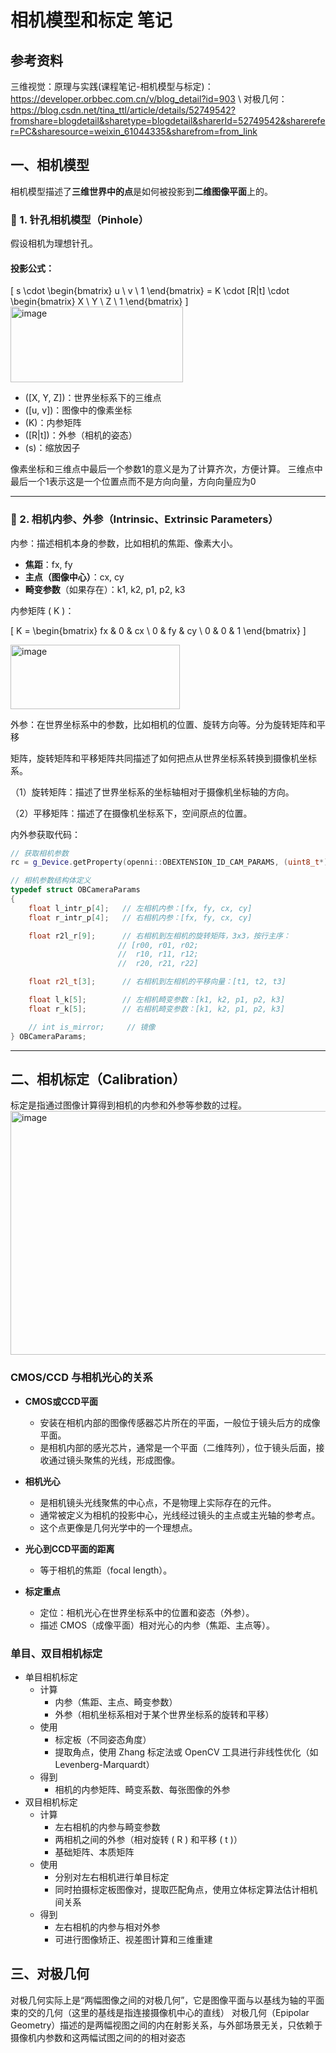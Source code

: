 # 相机模型和标定 笔记

## 参考资料
三维视觉：原理与实践(课程笔记-相机模型与标定)：
https://developer.orbbec.com.cn/v/blog_detail?id=903
\\
对极几何：
https://blog.csdn.net/tina_ttl/article/details/52749542?fromshare=blogdetail&sharetype=blogdetail&sharerId=52749542&sharerefer=PC&sharesource=weixin_61044335&sharefrom=from_link




## 一、相机模型
相机模型描述了**三维世界中的点**是如何被投影到**二维图像平面**上的。

### 🔹 1. 针孔相机模型（Pinhole）

假设相机为理想针孔。

#### 投影公式：

\[
s \cdot \begin{bmatrix} u \\ v \\ 1 \end{bmatrix}
= K \cdot [R|t] \cdot \begin{bmatrix} X \\ Y \\ Z \\ 1 \end{bmatrix}
\]
<img width="276" height="121" alt="image" src="https://github.com/user-attachments/assets/6a0ddf1f-547b-4aa7-9682-291633768015" />

- \([X, Y, Z]\)：世界坐标系下的三维点  
- \([u, v]\)：图像中的像素坐标  
- \(K\)：内参矩阵  
- \([R|t]\)：外参（相机的姿态）  
- \(s\)：缩放因子

像素坐标和三维点中最后一个参数1的意义是为了计算齐次，方便计算。
三维点中最后一个1表示这是一个位置点而不是方向向量，方向向量应为0

---

### 🔹 2. 相机内参、外参（Intrinsic、Extrinsic Parameters）

内参：描述相机本身的参数，比如相机的焦距、像素大小。

- **焦距**：fx, fy  
- **主点（图像中心）**：cx, cy  
- **畸变参数**（如果存在）：k1, k2, p1, p2, k3

内参矩阵 \( K \)：

\[
K =
\begin{bmatrix}
fx & 0 & cx \\
0 & fy & cy \\
0 & 0 & 1
\end{bmatrix}
\]

<img width="271" height="103" alt="image" src="https://github.com/user-attachments/assets/1942526c-7475-497a-8cb9-8b47def609de" />


外参：在世界坐标系中的参数，比如相机的位置、旋转方向等。分为旋转矩阵和平移

矩阵，旋转矩阵和平移矩阵共同描述了如何把点从世界坐标系转换到摄像机坐标系。

（1）旋转矩阵：描述了世界坐标系的坐标轴相对于摄像机坐标轴的方向。

（2）平移矩阵：描述了在摄像机坐标系下，空间原点的位置。

内外参获取代码：

```cpp
// 获取相机参数
rc = g_Device.getProperty(openni::OBEXTENSION_ID_CAM_PARAMS, (uint8_t*)&cameraParam, &dataSize);

// 相机参数结构体定义
typedef struct OBCameraParams
{
    float l_intr_p[4];   // 左相机内参：[fx, fy, cx, cy]
    float r_intr_p[4];   // 右相机内参：[fx, fy, cx, cy]

    float r2l_r[9];      // 右相机到左相机的旋转矩阵，3x3，按行主序：
                        // [r00, r01, r02;
                        //  r10, r11, r12;
                        //  r20, r21, r22]

    float r2l_t[3];      // 右相机到左相机的平移向量：[t1, t2, t3]

    float l_k[5];        // 左相机畸变参数：[k1, k2, p1, p2, k3]
    float r_k[5];        // 右相机畸变参数：[k1, k2, p1, p2, k3]

    // int is_mirror;     // 镜像
} OBCameraParams;
```

---


## 二、相机标定（Calibration）

标定是指通过图像计算得到相机的内参和外参等参数的过程。
<img width="589" height="390" alt="image" src="https://github.com/user-attachments/assets/e0bf163b-2b73-44b3-9d92-1a538274ffbd" />

### CMOS/CCD 与相机光心的关系

- **CMOS或CCD平面**  
  - 安装在相机内部的图像传感器芯片所在的平面，一般位于镜头后方的成像平面。  
  - 是相机内部的感光芯片，通常是一个平面（二维阵列），位于镜头后面，接收通过镜头聚焦的光线，形成图像。

- **相机光心**  
  - 是相机镜头光线聚焦的中心点，不是物理上实际存在的元件。  
  - 通常被定义为相机的投影中心，光线经过镜头的主点或主光轴的参考点。  
  - 这个点更像是几何光学中的一个理想点。

- **光心到CCD平面的距离**  
  - 等于相机的焦距（focal length）。

- **标定重点**  
  - 定位：相机光心在世界坐标系中的位置和姿态（外参）。  
  - 描述 CMOS（成像平面）相对光心的内参（焦距、主点等）。

### 单目、双目相机标定
- 单目相机标定
  - 计算
    - 内参（焦距、主点、畸变参数）
    - 外参（相机坐标系相对于某个世界坐标系的旋转和平移）
  - 使用
    - 标定板（不同姿态角度）
    - 提取角点，使用 Zhang 标定法或 OpenCV 工具进行非线性优化（如 Levenberg-Marquardt）
  - 得到
    - 相机的内参矩阵、畸变系数、每张图像的外参
- 双目相机标定
  - 计算
    - 左右相机的内参与畸变参数
    - 两相机之间的外参（相对旋转 \( R \) 和平移 \( t \)）
    - 基础矩阵、本质矩阵
  - 使用
    - 分别对左右相机进行单目标定
    - 同时拍摄标定板图像对，提取匹配角点，使用立体标定算法估计相机间关系
  - 得到
    - 左右相机的内参与相对外参
    - 可进行图像矫正、视差图计算和三维重建


## 三、对极几何
对极几何实际上是“两幅图像之间的对极几何”，它是图像平面与以基线为轴的平面束的交的几何（这里的基线是指连接摄像机中心的直线）
对极几何（Epipolar Geometry）描述的是两幅视图之间的内在射影关系，与外部场景无关，只依赖于摄像机内参数和这两幅试图之间的的相对姿态

